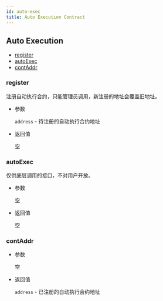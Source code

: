 ```yaml
---
id: auto-exec
title: Auto Execution Contract
---
```



<h2 class="hover-list">Auto Execution</h2>

* [register](#register)
* [autoExec](#autoExec)
* [contAddr](#contAddr)

### register

注册自动执行合约，只能管理员调用，新注册的地址会覆盖旧地址。

* 参数
    
    `address` - 待注册的自动执行合约地址

* 返回值
    
    空

### autoExec

仅供底层调用的接口，不对用户开放。

* 参数
    
    空

* 返回值
    
    空

### contAddr

* 参数
    
    空

* 返回值
    
    `address` - 已注册的自动执行合约地址